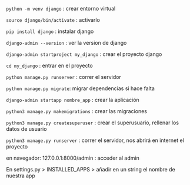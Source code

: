 `python -m venv django` : crear entorno virtual

`source django/bin/activate` : activarlo

`pip install django` : instalar django

`django-admin --version` : ver la version de django

`django-admin startproject my_django` : crear el proyecto django

`cd my_django` : entrar en el proyecto

`python manage.py runserver` : correr el servidor

`python manage.py migrate`: migrar dependencias si hace falta

`django-admin startapp nombre_app` : crear la aplicación

`python3 manage.py makemigrations` : crear las migraciones

`python3 manage.py createsuperuser` : crear el superusuario, rellenar los datos de usuario

`python3 manage.py runserver` : correr el servidor, nos abrirá en internet el proyecto

en navegador: 127.0.0.1:8000/admin : acceder al admin

En settings.py > INSTALLED_APPS > añadir en un string el nombre de nuestra app